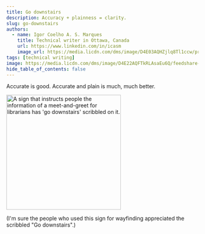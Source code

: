 ```yaml
---
title: Go downstairs
description: Accuracy + plainness = clarity.
slug: go-downstairs
authors:
  - name: Igor Coelho A. S. Marques
    title: Technical writer in Ottawa, Canada 
    url: https://www.linkedin.com/in/icasm
    image_url: https://media.licdn.com/dms/image/D4E03AQHZjlq8Tl1ccw/profile-displayphoto-shrink_800_800/0/1705677142126?e=1713398400&v=beta&t=_mzrYXwTu2_-a-Tt-0HKC4utBw9RU3UE5tcg-3wN-gA
tags: [technical writing]
image: https://media.licdn.com/dms/image/D4E22AQFTkRLAsaEu6Q/feedshare-shrink_800/0/1710369954418?e=1713398400&v=beta&t=S5dYz6OHyZgtbS5jBMumRw0wHiwxPYSYyH1yFUiHlMk
hide_table_of_contents: false
---
```


Accurate is good. Accurate and plain is much, much better.

<img src="https://media.licdn.com/dms/image/D4E22AQFTkRLAsaEu6Q/feedshare-shrink_800/0/1710369954418?e=1713398400&v=beta&t=S5dYz6OHyZgtbS5jBMumRw0wHiwxPYSYyH1yFUiHlMk" alt="A sign that instructs people the information of a meet-and-greet for librarians has 'go downstairs' scribbled on it." width="300" height ="auto"></img>

(I'm sure the people who used this sign for wayfinding appreciated the scribbled "Go downstairs".)

